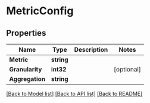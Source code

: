 # MetricConfig

## Properties

Name | Type | Description | Notes
------------ | ------------- | ------------- | -------------
**Metric** | **string** |  | 
**Granularity** | **int32** |  | [optional] 
**Aggregation** | **string** |  | 

[[Back to Model list]](../README.md#documentation-for-models) [[Back to API list]](../README.md#documentation-for-api-endpoints) [[Back to README]](../README.md)


